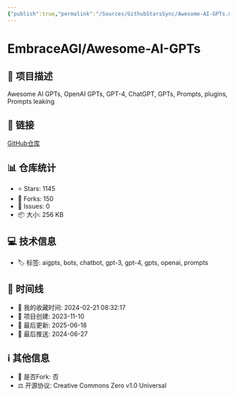 ```yaml
---
{"publish":true,"permalink":"/Sources/GithubStarsSync/Awesome-AI-GPTs.md","description":"Awesome AI GPTs, OpenAI GPTs, GPT-4, ChatGPT, GPTs, Prompts, plugins, Prompts leaking","created":"2025-06-20T01:50:31.864+08:00","modified":"2025-08-15T21:59:59.891+08:00","tags":["github开源"],"cssclasses":""}
---
```



# EmbraceAGI/Awesome-AI-GPTs

## 📝 项目描述

Awesome AI GPTs, OpenAI GPTs, GPT-4, ChatGPT, GPTs, Prompts, plugins, Prompts leaking

## 🔗 链接

[GitHub仓库](https://github.com/EmbraceAGI/Awesome-AI-GPTs)

## 📊 仓库统计

- ⭐ Stars: 1145
- 🍴 Forks: 150
- 🐛 Issues: 0
- 📦 大小: 256 KB

## 💻 技术信息

- 🏷️ 标签: aigpts, bots, chatbot, gpt-3, gpt-4, gpts, openai, prompts

## 📅 时间线

- 🌟 我的收藏时间: 2024-02-21 08:32:17
- 🎂 项目创建: 2023-11-10
- 🔄 最后更新: 2025-06-18
- 🚀 最后推送: 2024-06-27

## ℹ️ 其他信息

- 🔀 是否Fork: 否
- ⚖️ 开源协议: Creative Commons Zero v1.0 Universal
